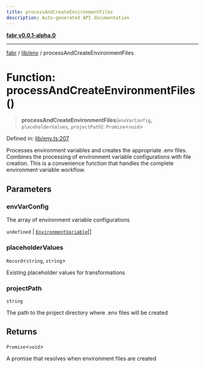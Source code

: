 ```yaml
---
title: processAndCreateEnvironmentFiles
description: Auto-generated API documentation
---
```


[**fabr v0.0.1-alpha.0**](../../../README.md)

***

[fabr](../../../README.md) / [lib/env](../README.md) / processAndCreateEnvironmentFiles

# Function: processAndCreateEnvironmentFiles()

> **processAndCreateEnvironmentFiles**(`envVarConfig`, `placeholderValues`, `projectPath`): `Promise`\<`void`\>

Defined in: [lib/env.ts:207](https://github.com/yashjawale/fabr/blob/main/src/lib/env.ts#L207)

Processes environment variables and creates the appropriate .env files.
Combines the processing of environment variable configurations with file creation.
This is a convenience function that handles the complete environment variable workflow.

## Parameters

### envVarConfig

The array of environment variable configurations

`undefined` | [`EnvironmentVariable`](../../../types/fabr-config/interfaces/EnvironmentVariable.md)[]

### placeholderValues

`Record`\<`string`, `string`\>

Existing placeholder values for transformations

### projectPath

`string`

The path to the project directory where .env files will be created

## Returns

`Promise`\<`void`\>

A promise that resolves when environment files are created

